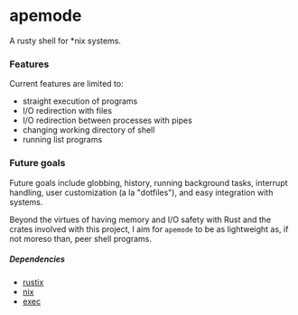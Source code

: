# apemode
A rusty shell for *nix systems.

### Features

Current features are limited to:
- straight execution of programs
- I/O redirection with files
- I/O redirection between processes with pipes
- changing working directory of shell
- running list programs

### Future goals

Future goals include
globbing, history,
running background tasks,
interrupt handling,
user customization (a la "dotfiles"),
and easy integration with systems.

Beyond the virtues of having memory and I/O safety
with Rust and the crates involved with this project,
I aim for `apemode` to be as lightweight as, if not moreso than,
peer shell programs.

##### Dependencies

- [rustix](https://crates.io/crates/rustix)
- [nix](https://docs.rs/nix/latest/nix/)
- [exec](https://docs.rs/exec/latest/exec/)
